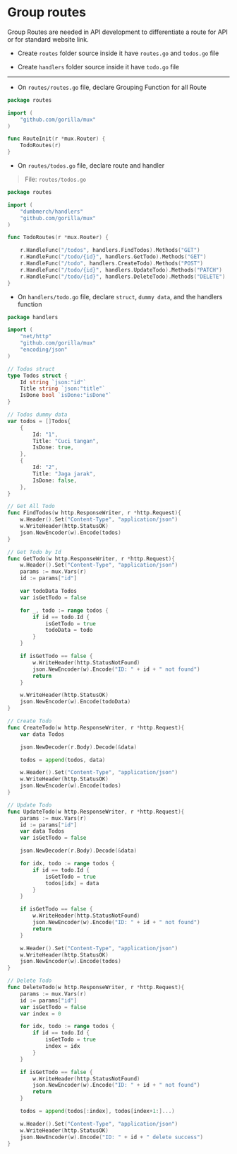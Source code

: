 # Group routes

Group Routes are needed in API development to differentiate a route for API or for standard website link.

- Create `routes` folder source inside it have `routes.go` and `todos.go` file

- Create `handlers` folder source inside it have `todo.go` file

---

- On `routes/routes.go` file, declare Grouping Function for all Route

```go
package routes

import (
	"github.com/gorilla/mux"
)

func RouteInit(r *mux.Router) {
	TodoRoutes(r)
}

```

- On `routes/todos.go` file, declare route and handler

> File: `routes/todos.go`

```go
package routes

import (
	"dumbmerch/handlers"
	"github.com/gorilla/mux"
)

func TodoRoutes(r *mux.Router) {

	r.HandleFunc("/todos", handlers.FindTodos).Methods("GET")
	r.HandleFunc("/todo/{id}", handlers.GetTodo).Methods("GET")
	r.HandleFunc("/todo", handlers.CreateTodo).Methods("POST")
	r.HandleFunc("/todo/{id}", handlers.UpdateTodo).Methods("PATCH")
	r.HandleFunc("/todo/{id}", handlers.DeleteTodo).Methods("DELETE")
}

```

- On `handlers/todo.go` file, declare `struct`, `dummy data`, and the handlers function

```go
package handlers

import (
	"net/http"
	"github.com/gorilla/mux"
	"encoding/json"
)

// Todos struct
type Todos struct {
	Id string `json:"id"`
	Title string `json:"title"`
	IsDone bool `isDone:"isDone"`
}

// Todos dummy data
var todos = []Todos{
	{
		Id: "1",
		Title: "Cuci tangan",
		IsDone: true,
	},
	{
		Id: "2",
		Title: "Jaga jarak",
		IsDone: false,
	},
}

```

```go
// Get All Todo
func FindTodos(w http.ResponseWriter, r *http.Request){
	w.Header().Set("Content-Type", "application/json")
	w.WriteHeader(http.StatusOK)
	json.NewEncoder(w).Encode(todos)
}

```

```go
// Get Todo by Id
func GetTodo(w http.ResponseWriter, r *http.Request){
	w.Header().Set("Content-Type", "application/json")
	params := mux.Vars(r)
	id := params["id"]

	var todoData Todos
	var isGetTodo = false

	for _, todo := range todos {
		if id == todo.Id {
			isGetTodo = true
			todoData = todo
		}
	}

	if isGetTodo == false {
		w.WriteHeader(http.StatusNotFound)
		json.NewEncoder(w).Encode("ID: " + id + " not found")
		return
	}

	w.WriteHeader(http.StatusOK)
	json.NewEncoder(w).Encode(todoData)
}
```

```go
// Create Todo
func CreateTodo(w http.ResponseWriter, r *http.Request){
	var data Todos

	json.NewDecoder(r.Body).Decode(&data)

	todos = append(todos, data)

	w.Header().Set("Content-Type", "application/json")
	w.WriteHeader(http.StatusOK)
	json.NewEncoder(w).Encode(todos)
}
```

```go
// Update Todo
func UpdateTodo(w http.ResponseWriter, r *http.Request){
	params := mux.Vars(r)
	id := params["id"]
	var data Todos
	var isGetTodo = false

	json.NewDecoder(r.Body).Decode(&data)

	for idx, todo := range todos {
		if id == todo.Id {
			isGetTodo = true
			todos[idx] = data
		}
	}

	if isGetTodo == false {
		w.WriteHeader(http.StatusNotFound)
		json.NewEncoder(w).Encode("ID: " + id + " not found")
		return
	}

	w.Header().Set("Content-Type", "application/json")
	w.WriteHeader(http.StatusOK)
	json.NewEncoder(w).Encode(todos)
}
```

```go
// Delete Todo
func DeleteTodo(w http.ResponseWriter, r *http.Request){
	params := mux.Vars(r)
	id := params["id"]
	var isGetTodo = false
	var index = 0

	for idx, todo := range todos {
		if id == todo.Id {
			isGetTodo = true
			index = idx
		}
	}

	if isGetTodo == false {
		w.WriteHeader(http.StatusNotFound)
		json.NewEncoder(w).Encode("ID: " + id + " not found")
		return
	}

	todos = append(todos[:index], todos[index+1:]...)

	w.Header().Set("Content-Type", "application/json")
	w.WriteHeader(http.StatusOK)
	json.NewEncoder(w).Encode("ID: " + id + " delete success")
}
```
